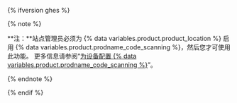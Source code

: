 {% ifversion ghes %}

{% note %}

**注：**站点管理员必须为 {% data variables.product.product_location %} 启用 {% data variables.product.prodname_code_scanning %}，然后您才可使用此功能。 更多信息请参阅“[为设备配置 {% data variables.product.prodname_code_scanning %}](/enterprise/admin/configuration/configuring-code-scanning-for-your-appliance)”。

{% endnote %}

{% endif %}
